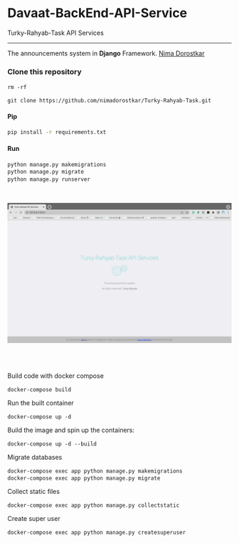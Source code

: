 # Davaat-BackEnd-API-Service
Turky-Rahyab-Task API Services
<hr>

The announcements system  in **Django** Framework. [Nima Dorostkar](https://nimadorostkar.com/)


### Clone this repository

```
rm -rf
```

```
git clone https://github.com/nimadorostkar/Turky-Rahyab-Task.git
```

#### Pip
```bash
pip install -r requirements.txt

```

#### Run
```bash
python manage.py makemigrations
python manage.py migrate
python manage.py runserver

```

<br>

![Turky-Rahyab-Task](https://github.com/nimadorostkar/Turky-Rahyab-Task/blob/main/Screenshot.png)


<br><br>



Build code with docker compose
```
docker-compose build
```

Run the built container
```
docker-compose up -d
```



Build the image and spin up the containers:
```
docker-compose up -d --build
```



Migrate databases
```
docker-compose exec app python manage.py makemigrations
docker-compose exec app python manage.py migrate
```



Collect static files
```
docker-compose exec app python manage.py collectstatic
```



Create super user
```
docker-compose exec app python manage.py createsuperuser
```
